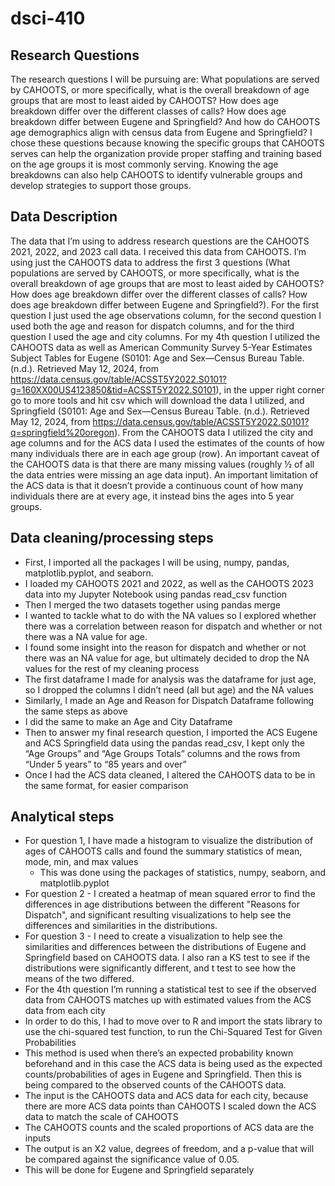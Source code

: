 # dsci-410

## Research Questions

The research questions I will be pursuing are: What populations are served by CAHOOTS, or more specifically, what is the overall breakdown of age groups that are most to least aided by CAHOOTS? How does age breakdown differ over the different classes of calls? How does age breakdown differ between Eugene and Springfield? And how do CAHOOTS age demographics align with census data from Eugene and Springfield? I chose these questions because knowing the specific groups that CAHOOTS serves can help the organization provide proper staffing and training based on the age groups it is most commonly serving. Knowing the age breakdowns can also help CAHOOTS to identify vulnerable groups and develop strategies to support those groups. 

## Data Description

The data that I’m using to address research questions are the CAHOOTS 2021, 2022, and 2023 call data. I received this data from CAHOOTS. I’m using just the CAHOOTS data to address the first 3 questions (What populations are served by CAHOOTS, or more specifically, what is the overall breakdown of age groups that are most to least aided by CAHOOTS? How does age breakdown differ over the different classes of calls? How does age breakdown differ between Eugene and Springfield?). For the first question I just used the age observations column, for the second question I used both the age and reason for dispatch columns, and for the third question I used the age and city columns. For my 4th question I utilized the CAHOOTS data as well as American Community Survey 5-Year Estimates Subject Tables for Eugene (S0101: Age and Sex—Census Bureau Table. (n.d.). Retrieved May 12, 2024, from https://data.census.gov/table/ACSST5Y2022.S0101?g=160XX00US4123850&tid=ACSST5Y2022.S0101), in the upper right corner go to more tools and hit csv which will download the data I utilized, and Springfield (S0101: Age and Sex—Census Bureau Table. (n.d.). Retrieved May 12, 2024, from https://data.census.gov/table/ACSST5Y2022.S0101?q=springfield%20oregon). From the CAHOOTS data I utilized the city and age columns and for the ACS data I used the estimates of the counts of how many individuals there are in each age group (row). An important caveat of the CAHOOTS data is that there are many missing values (roughly ½ of all the data entries were missing an age data input). An important limitation of the ACS data is that it doesn’t provide a continuous count of how many individuals there are at every age, it instead bins the ages into 5 year groups.

## Data cleaning/processing steps

- First, I imported all the packages I will be using, numpy, pandas, matplotlib.pyplot, and seaborn. 
- I loaded my CAHOOTS 2021 and 2022, as well as the CAHOOTS 2023 data into my Jupyter Notebook using pandas read_csv function
- Then I merged the two datasets together using pandas merge
- I wanted to tackle what to do with the NA values so I explored whether there was a correlation between reason for dispatch and whether or not there was a NA value for age.
- I found some insight into the reason for dispatch and whether or not there was an NA value for age, but ultimately decided to drop the NA values for the rest of my cleaning process
- The first dataframe I made for analysis was the dataframe for just age, so I dropped the columns I didn’t need (all but age) and the NA values
- Similarly, I made an Age and Reason for Dispatch Dataframe following the same steps as above
- I did the same to make an Age and City Dataframe 
- Then to answer my final research question, I imported the ACS Eugene and ACS Springfield data using the pandas read_csv, I kept only the “Age Groups” and “Age Groups Totals” columns and the rows from “Under 5 years” to “85 years and over” 
- Once I had the ACS data cleaned, I altered the CAHOOTS data to be in the same format, for easier comparison 

## Analytical steps
- For question 1, I have made a histogram to visualize the distribution of ages of CAHOOTS calls and found the summary statistics of mean, mode, min, and max values
     - This was done using the packages of statistics, numpy, seaborn, and matplotlib.pyplot
- For question 2 - I created a heatmap of mean squared error to find the differences in age distributions between the different "Reasons for Dispatch", and significant resulting visualizations to help see the differences and similarities in the distributions.
- For question 3 - I need to create a visualization to help see the similarities and differences between the distributions of Eugene and Springfield based on CAHOOTS data. I also ran a KS test to see if the distributions were significantly different, and t test to see how the means of the two differed.
- For the 4th question I’m running a statistical test to see if the observed data from CAHOOTS matches up with estimated values from the ACS data from each city 
- In order to do this, I had to move over to R and import the stats library to use the chi-squared test function, to run the Chi-Squared Test for Given Probabilities
- This method is used when there’s an expected probability known beforehand and in this case the ACS data is being used as the expected counts/probabilities of ages in Eugene and Springfield. Then this is being compared to the observed counts of the CAHOOTS data. 
- The input is the CAHOOTS data and ACS data for each city, because there are more ACS data points than CAHOOTS I scaled down the ACS data to match the scale of CAHOOTS
- The CAHOOTS counts and the scaled proportions of ACS data are the inputs
- The output is an X2 value, degrees of freedom, and a p-value that will be compared against the significance value of 0.05. 
- This will be done for Eugene and Springfield separately 



